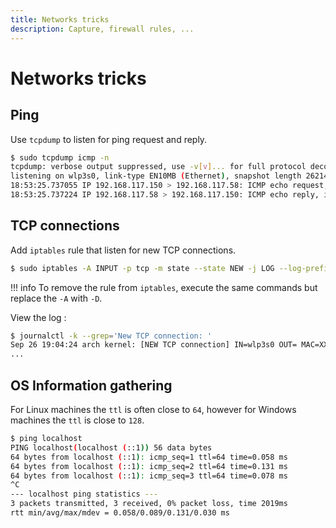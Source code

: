 ```yaml
---
title: Networks tricks
description: Capture, firewall rules, ...
---
```


# Networks tricks

## Ping

Use `tcpdump` to listen for ping request and reply.

```bash
$ sudo tcpdump icmp -n
tcpdump: verbose output suppressed, use -v[v]... for full protocol decode
listening on wlp3s0, link-type EN10MB (Ethernet), snapshot length 262144 bytes
18:53:25.737055 IP 192.168.117.150 > 192.168.117.58: ICMP echo request, id 1, seq 1, length 64
18:53:25.737224 IP 192.168.117.58 > 192.168.117.150: ICMP echo reply, id 1, seq 1, length 64
```

## TCP connections

Add `iptables` rule that listen for new TCP connections.

```bash
$ sudo iptables -A INPUT -p tcp -m state --state NEW -j LOG --log-prefix "New TCP connection: " -i wlp3s0
```

!!! info
    To remove the rule from `iptables`, execute the same commands but replace the `-A` with `-D`.

View the log :

```bash
$ journalctl -k --grep='New TCP connection: '
Sep 26 19:04:24 arch kernel: [NEW TCP connection] IN=wlp3s0 OUT= MAC=XX:XX:XX:XX:XX:XX:XX:XX:XX:XX:XX:XX:XX:XX SRC=192.168.117.150 DST=192.168.117.58 LEN=60 TOS=0x00 PREC=0x00 TTL=64 ID=25957
...
```

## OS Information gathering
For Linux machines the `ttl` is often close to `64`, however for Windows machines the `ttl` is close to `128`.

```bash
$ ping localhost
PING localhost(localhost (::1)) 56 data bytes
64 bytes from localhost (::1): icmp_seq=1 ttl=64 time=0.058 ms
64 bytes from localhost (::1): icmp_seq=2 ttl=64 time=0.131 ms
64 bytes from localhost (::1): icmp_seq=3 ttl=64 time=0.078 ms
^C
--- localhost ping statistics ---
3 packets transmitted, 3 received, 0% packet loss, time 2019ms
rtt min/avg/max/mdev = 0.058/0.089/0.131/0.030 ms
```
